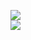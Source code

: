 [![](https://img.shields.io/badge/Made%20With-Github%20Spray-lightgrey.svg?style=for-the-badge&logo=github)](https://github.com/Annihil/github-spray#6928)  
[![](https://i.imgur.com/2DrTn0Z.gif)](https://github.com/Annihil/github-spray)